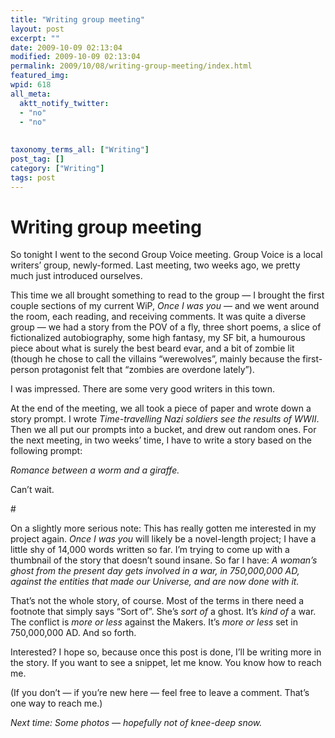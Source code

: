 ```yaml
---
title: "Writing group meeting"
layout: post
excerpt: ""
date: 2009-10-09 02:13:04
modified: 2009-10-09 02:13:04
permalink: 2009/10/08/writing-group-meeting/index.html
featured_img: 
wpid: 618
all_meta: 
  aktt_notify_twitter:
  - "no"
  - "no"
  
  
taxonomy_terms_all: ["Writing"]
post_tag: []
category: ["Writing"]
tags: post
---
```


# Writing group meeting

So tonight I went to the second Group Voice meeting. Group Voice is a local writers’ group, newly-formed. Last meeting, two weeks ago, we pretty much just introduced ourselves.

This time we all brought something to read to the group — I brought the first couple sections of my current WiP, *Once I was you* — and we went around the room, each reading, and receiving comments. It was quite a diverse group — we had a story from the POV of a fly, three short poems, a slice of fictionalized autobiography, some high fantasy, my SF bit, a humourous piece about what is surely the best beard evar, and a bit of zombie lit (though he chose to call the villains “werewolves”, mainly because the first-person protagonist felt that “zombies are overdone lately”).

I was impressed. There are some very good writers in this town.

At the end of the meeting, we all took a piece of paper and wrote down a story prompt. I wrote *Time-travelling Nazi soldiers see the results of WWII*. Then we all put our prompts into a bucket, and drew out random ones. For the next meeting, in two weeks’ time, I have to write a story based on the following prompt:

*Romance between a worm and a giraffe.*

Can’t wait.

\#

On a slightly more serious note: This has really gotten me interested in my project again. *Once I was you* will likely be a novel-length project; I have a little shy of 14,000 words written so far. I’m trying to come up with a thumbnail of the story that doesn’t sound insane. So far I have: *A woman’s ghost from the present day gets involved in a war, in 750,000,000 AD, against the entities that made our Universe, and are now done with it.*

That’s not the whole story, of course. Most of the terms in there need a footnote that simply says “Sort of”. She’s *sort of* a ghost. It’s *kind of* a war. The conflict is *more or less* against the Makers. It’s *more or less* set in 750,000,000 AD. And so forth.

Interested? I hope so, because once this post is done, I’ll be writing more in the story. If you want to see a snippet, let me know. You know how to reach me.

(If you don’t — if you’re new here — feel free to leave a comment. That’s one way to reach me.)

*Next time: Some photos — hopefully not of knee-deep snow.*